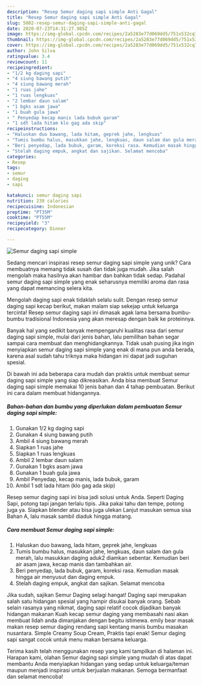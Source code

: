 ```yaml
---
description: "Resep Semur daging sapi simple Anti Gagal"
title: "Resep Semur daging sapi simple Anti Gagal"
slug: 5802-resep-semur-daging-sapi-simple-anti-gagal
date: 2020-07-23T14:31:27.985Z
image: https://img-global.cpcdn.com/recipes/2a5283e77d069dd5/751x532cq70/semur-daging-sapi-simple-foto-resep-utama.jpg
thumbnail: https://img-global.cpcdn.com/recipes/2a5283e77d069dd5/751x532cq70/semur-daging-sapi-simple-foto-resep-utama.jpg
cover: https://img-global.cpcdn.com/recipes/2a5283e77d069dd5/751x532cq70/semur-daging-sapi-simple-foto-resep-utama.jpg
author: John Silva
ratingvalue: 3.4
reviewcount: 11
recipeingredient:
- "1/2 kg daging sapi"
- "4 siung bawang putih"
- "4 siung bawang merah"
- "1 ruas jahe"
- "1 ruas lengkuas"
- "2 lembar daun salam"
- "1 bgks asam jawa"
- "1 buah gula jawa"
- " Penyedap kecap manis lada bubuk garam"
- "1 sdt lada hitam klo gag ada skip"
recipeinstructions:
- "Haluskan duo bawang, lada hitam, geprek jahe, lengkuas"
- "Tumis bumbu halus, masukkan jahe, lengkuas, daun salam dan gula merah, lalu masukkan daging aduk2 diamkan sebentar. Kemudian beri air asam jawa, kecap manis dan tambahkan air."
- "Beri penyedap, lada bubuk, garam, koreksi rasa. Kemudian masak hingga air menyusut dan daging empuk."
- "Stelah daging empuk, angkat dan sajikan. Selamat mencoba"
categories:
- Resep
tags:
- semur
- daging
- sapi

katakunci: semur daging sapi 
nutrition: 239 calories
recipecuisine: Indonesian
preptime: "PT35M"
cooktime: "PT55M"
recipeyield: "3"
recipecategory: Dinner

---
```



![Semur daging sapi simple](https://img-global.cpcdn.com/recipes/2a5283e77d069dd5/751x532cq70/semur-daging-sapi-simple-foto-resep-utama.jpg)

Sedang mencari inspirasi resep semur daging sapi simple yang unik? Cara membuatnya memang tidak susah dan tidak juga mudah. Jika salah mengolah maka hasilnya akan hambar dan bahkan tidak sedap. Padahal semur daging sapi simple yang enak seharusnya memiliki aroma dan rasa yang dapat memancing selera kita.

Mengolah daging sapi enak tidaklah selalu sulit. Dengan resep semur daging sapi kecap berikut, makan malam siap sekejap untuk keluarga tercinta! Resep semur daging sapi ini dimasak agak lama bersama bumbu-bumbu tradisional Indonesia yang akan meresap dengan baik ke proteinnya.

Banyak hal yang sedikit banyak mempengaruhi kualitas rasa dari semur daging sapi simple, mulai dari jenis bahan, lalu pemilihan bahan segar sampai cara membuat dan menghidangkannya. Tidak usah pusing jika ingin menyiapkan semur daging sapi simple yang enak di mana pun anda berada, karena asal sudah tahu triknya maka hidangan ini dapat jadi suguhan spesial.


Di bawah ini ada beberapa cara mudah dan praktis untuk membuat semur daging sapi simple yang siap dikreasikan. Anda bisa membuat Semur daging sapi simple memakai 10 jenis bahan dan 4 tahap pembuatan. Berikut ini cara dalam membuat hidangannya.

<!--inarticleads1-->

##### Bahan-bahan dan bumbu yang diperlukan dalam pembuatan Semur daging sapi simple:

1. Gunakan 1/2 kg daging sapi
1. Gunakan 4 siung bawang putih
1. Ambil 4 siung bawang merah
1. Siapkan 1 ruas jahe
1. Siapkan 1 ruas lengkuas
1. Ambil 2 lembar daun salam
1. Gunakan 1 bgks asam jawa
1. Gunakan 1 buah gula jawa
1. Ambil  Penyedap, kecap manis, lada bubuk, garam
1. Ambil 1 sdt lada hitam (klo gag ada skip)


Resep semur daging sapi ini bisa jadi solusi untuk Anda. Seperti Daging Sapi, potong tapi jangan terlalu tipis. Jika pakai tahu dan tempe, potong juga ya. Siapkan blender atau bisa juga ulekan Lanjut masukan semua sisa Bahan A, lalu masak sambil diaduk hingga matang. 

<!--inarticleads2-->

##### Cara membuat Semur daging sapi simple:

1. Haluskan duo bawang, lada hitam, geprek jahe, lengkuas
1. Tumis bumbu halus, masukkan jahe, lengkuas, daun salam dan gula merah, lalu masukkan daging aduk2 diamkan sebentar. Kemudian beri air asam jawa, kecap manis dan tambahkan air.
1. Beri penyedap, lada bubuk, garam, koreksi rasa. Kemudian masak hingga air menyusut dan daging empuk.
1. Stelah daging empuk, angkat dan sajikan. Selamat mencoba


Jika sudah, sajikan Semur Daging selagi hangat! Daging sapi merupakan salah satu hidangan spesial yang hampir disukai banyak orang. Sebab selain rasanya yang nikmat, daging sapi relatif cocok dijadikan banyak hidangan makanan Kuah kecap semur daging yang membasahi nasi akan membuat lidah anda dimanjakan dengan begitu istimewa. emily bear masak makan resep semur daging rendang sapi kentang manis bumbu masakan nusantara. Simple Creamy Soup Cream, Praktis tapi enak! Semur daging sapi sangat cocok untuk menu makan bersama keluarga. 

Terima kasih telah menggunakan resep yang kami tampilkan di halaman ini. Harapan kami, olahan Semur daging sapi simple yang mudah di atas dapat membantu Anda menyiapkan hidangan yang sedap untuk keluarga/teman maupun menjadi inspirasi untuk berjualan makanan. Semoga bermanfaat dan selamat mencoba!
